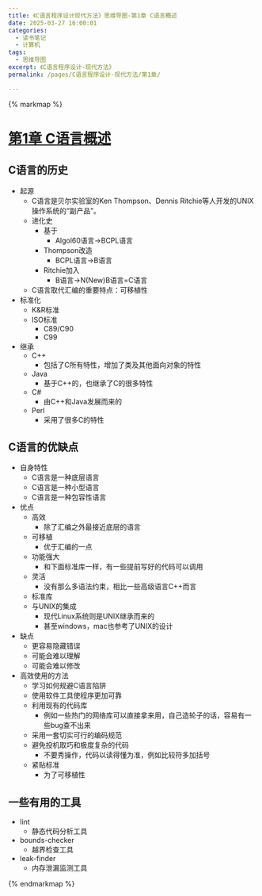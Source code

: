 ```yaml
---
title: 《C语言程序设计现代方法》思维导图-第1章 C语言概述
date: 2025-03-27 16:00:01
categories:
  - 读书笔记
  - 计算机
tags:
  - 思维导图
excerpt: 《C语言程序设计-现代方法》
permalink: /pages/C语言程序设计-现代方法/第1章/

---
```


{% markmap %}

# [第1章 C语言概述](/pages/C语言程序设计-现代方法/思维导图/汇总/)

## C语言的历史
- 起源
    - C语言是贝尔实验室的Ken Thompson、Dennis Ritchie等人开发的UNIX操作系统的“副产品”。
    - 进化史
        - 基于
            - Algol60语言->BCPL语言
        - Thompson改造
            - BCPL语言->B语言
        - Ritchie加入
            - B语言->N(New)B语言=C语言
    - C语言取代汇编的重要特点：可移植性
- 标准化
    - K&R标准
    - ISO标准
        - C89/C90
        - C99
- 继承
    - C++
        - 包括了C所有特性，增加了类及其他面向对象的特性
    - Java
        - 基于C++的，也继承了C的很多特性
    - C#
        - 由C++和Java发展而来的
    - Perl
        - 采用了很多C的特性

## C语言的优缺点
- 自身特性
    - C语言是一种底层语言
    - C语言是一种小型语言
    - C语言是一种包容性语言
- 优点
    - 高效
        - 除了汇编之外最接近底层的语言
    - 可移植
        - 优于汇编的一点
    - 功能强大
        - 和下面标准库一样，有一些提前写好的代码可以调用
    - 灵活
        - 没有那么多语法约束，相比一些高级语言C++而言
    - 标准库
    - 与UNIX的集成
        - 现代Linux系统则是UNIX继承而来的
        - 甚至windows，mac也参考了UNIX的设计
- 缺点
    - 更容易隐藏错误
    - 可能会难以理解
    - 可能会难以修改
- 高效使用的方法
    - 学习如何规避C语言陷阱
    - 使用软件工具使程序更加可靠
    - 利用现有的代码库
        - 例如一些热门的网络库可以直接拿来用，自己造轮子的话，容易有一些bug查不出来
    - 采用一套切实可行的编码规范
    - 避免投机取巧和极度复杂的代码
        - 不要秀操作，代码以读得懂为准，例如比较符多加括号
    - 紧贴标准
        - 为了可移植性

## 一些有用的工具
- lint
    - 静态代码分析工具
- bounds-checker
    - 越界检查工具
- leak-finder
    - 内存泄漏监测工具

{% endmarkmap %}